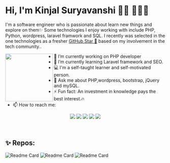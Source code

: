 # Hi, I'm Kinjal Suryavanshi 👋🏾 👩🏾‍💻

I'm a software engineer who is passionate about learn new things and explore on them✨  Some technologies I enjoy working with include PHP, Python, wordpress, laravel framwork and SQL. I recently was selected in the one technologies as a fresher <a href="https://stars.github.com/">GitHub Star 🌟</a> based on my involvement in the tech community..

<!--
**kinjal2110/kinjal2110** is a ✨ _special_ ✨ repository because its `README.md` (this file) appears on your GitHub profile.
-->
<p  align="center">
  <a href="https://github.com/sponsors/M0nica"><img align="left" width="150" height="150" src="https://github.com/M0nica/M0nica/blob/main/octomonica/m0nica-octocat-rotating.gif?raw=true"></a>
</p>

- 🔭 I’m currently working on PHP developer
- 🌱 I’m currently learning Laravel framework and SEO.
- 💻 I'm a self-taught learner and self-motivated person.
- 💬 Ask me about PHP,wordpress, bootstrap, jQuery and mySQL.
- ⚡ Fun fact: An investment in knowledge pays the best interest.🔥
- 📫 How to reach me: 

<p align="center">
<a href="https://twitter.com/KinjalSuryavan2"><img src="https://img.shields.io/badge/twitter-%231DA1F2.svg?&style=for-the-badge&logo=twitter&logoColor=white"></a> <a href="https://www.linkedin.com/in/kinjal-suryavanshi-425867107/"><img src="https://img.shields.io/badge/linkedin-%230077B5.svg?&style=for-the-badge&logo=linkedin&logoColor=white"></a> <a href="https://mailto:kumavatvijay776@gmail.com"><img src="https://img.shields.io/badge/gmail-c14438.svg?&style=for-the-badge&logo=gmail&logoColor=white"></a> 
  <a href="https://instagram.com/_.kinjal._21"><img src="https://img.shields.io/badge/instagram-8a3ab9.svg?&style=for-the-badge&logo=instagram&logoColor=white"></a>
  <a href="https://in.pinterest.com/kinjalsuryavanshi/_saved/"><img src="https://img.shields.io/badge/Pinterest-E60023.svg?&style=for-the-badge&logo=Pinterest&logoColor=white"></a>
</p>

<br>

## ✨ Repos:

![Readme Card](https://github-readme-stats.vercel.app/api/pin/?username=kinjal2110&repo=car_animation)
![Readme Card](https://github-readme-stats.vercel.app/api/pin/?username=kinjal2110&repo=Desktop-Assistance)
![Readme Card](https://github-readme-stats.vercel.app/api/pin/?username=kinjal2110&repo=Restaurant_management_system)


<br>
